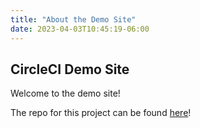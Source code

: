 ```yaml
---
title: "About the Demo Site"
date: 2023-04-03T10:45:19-06:00
---
```


## CircleCI Demo Site

Welcome to the demo site! 

The repo for this project can be found [here](https://github.com/tannerwride/demo-site)! 
